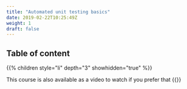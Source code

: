 ```yaml
---
title: "Automated unit testing basics"
date: 2019-02-22T10:25:49Z
weight: 1
draft: false
---
```


## Table of content

{{% children style="li" depth="3" showhidden="true" %}}

This course is also available as a video to watch if you prefer that
{{<youtube UgCtY8UELLI>}}
